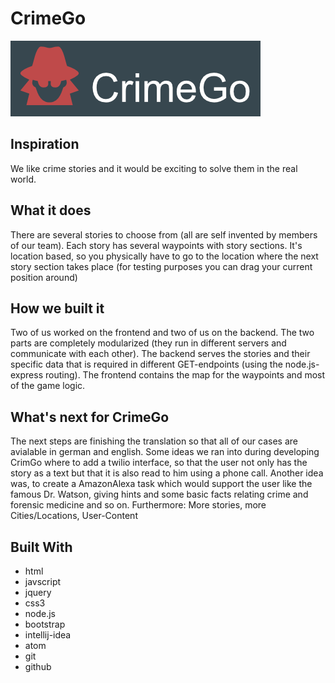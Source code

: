 # CrimeGo
![CrimeGo Logo](https://github.com/jo2/CrimeGo/raw/development/frontend/img/CrimeGo.png "CrimeGo Logo")

## Inspiration
We like crime stories and it would be exciting to solve them in the real world.

## What it does
There are several stories to choose from (all are self invented by members of our team). Each story has several waypoints with story sections. It's location based, so you physically have to go to the location where the next story section takes place (for testing purposes you can drag your current position around)

## How we built it
Two of us worked on the frontend and two of us on the backend. The two parts are completely modularized (they run in different servers and communicate with each other). The backend serves the stories and their specific data that is required in different GET-endpoints (using the node.js-express routing). The frontend contains the map for the waypoints and most of the game logic.

## What's next for CrimeGo
The next steps are finishing the translation so that all of our cases are avialable in german and english. Some ideas we ran into during developing CrimGo where to add a twilio interface, so that the user not only has the story as a text but that it is also read to him using a phone call. Another idea was, to create a AmazonAlexa task which would support the user like the famous Dr. Watson, giving hints and some basic facts relating crime and forensic medicine and so on. Furthermore: More stories, more Cities/Locations, User-Content

## Built With
- html
- javscript
- jquery
- css3
- node.js
- bootstrap
- intellij-idea
- atom
- git
- github
